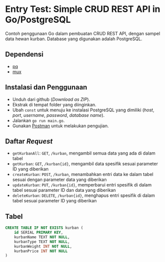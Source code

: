 # Entry Test: Simple CRUD REST API in Go/PostgreSQL

Contoh penggunaan Go dalam pembuatan CRUD REST API, dengan sampel data hewan kurban. Database yang digunakan adalah PostgreSQL.

## Dependensi

- [pq](https://github.com/lib/pq)
- [mux](https://github.com/gorilla/mux)

## Instalasi dan Penggunaan

- Unduh dari github (*Download as ZIP*).
- Ekstrak di tempat folder yang diinginkan.
- Ubah `const` untuk menuju ke instalasi PostgreSQL yang dimiliki (*host*, *port*, *username*, *password*, *database name*).
- Jalankan `go run main.go`.
- Gunakan [Postman](https://www.postman.com/) untuk melakukan pengujian.

## Daftar *Request*

- `getKurbanAll`: `GET`, `/kurban`, mengambil semua data yang ada di dalam tabel
- `getKurban`: `GET`, `/kurban{id}`, mengambil data spesifik sesuai parameter ID yang diberikan
- `createKurban`: `POST`, `/kurban`, menambahkan entri data ke dalam tabel sesuai dengan parameter data yang diberikan
- `updateKurban`: `PUT`, `/kurban{id}`, memperbarui entri spesifik di dalam tabel sesuai parameter ID dan data yang diberikan
- `deleteKurban`: `DELETE`, `/kurban{id}`, menghapus entri spesifik di dalam tabel sesuai parameter ID yang diberikan

## Tabel

```sql
CREATE TABLE IF NOT EXISTS kurban (
    id SERIAL PRIMARY KEY, 
    kurbanName TEXT NOT NULL, 
    kurbanType TEXT NOT NULL, 
    kurbanWeight INT NOT NULL, 
    kurbanPrice INT NOT NULL
)
```
